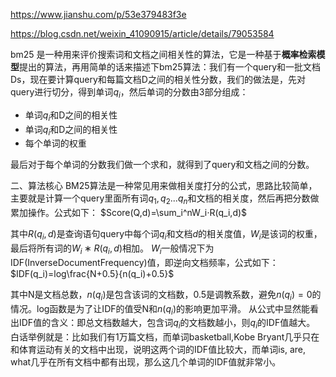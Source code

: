 https://www.jianshu.com/p/53e379483f3e

https://blog.csdn.net/weixin_41090915/article/details/79053584

bm25 是一种用来评价搜索词和文档之间相关性的算法，它是一种基于**概率检索模型**提出的算法，再用简单的话来描述下bm25算法：我们有一个query和一批文档Ds，现在要计算query和每篇文档D之间的相关性分数，我们的做法是，先对query进行切分，得到单词$q_i$，然后单词的分数由3部分组成：

- 单词$q_i$和D之间的相关性
- 单词$q_i$和D之间的相关性
- 每个单词的权重

最后对于每个单词的分数我们做一个求和，就得到了query和文档之间的分数。

二、算法核心
BM25算法是一种常见用来做相关度打分的公式，思路比较简单，主要就是计算一个query里面所有词$q_1,q_2...q_n$和文档的相关度，然后再把分数做累加操作。公式如下： 
$Score(Q,d)=\sum_i^nW_i⋅R(q_i,d)​$

其中$R(q_i,d)$是查询语句query中每个词$q_i$和文档$d$的相关度值，$W_i$是该词的权重，最后将所有词的$W_i∗R(q_i,d)$相加。
$W_i$一般情况下为IDF(InverseDocumentFrequency)值，即逆向文档频率，公式如下： 
$IDF(q_i)=log\frac{N+0.5}{n(q_i)+0.5}​$

其中N是文档总数，$n(q_i)$是包含该词的文档数，0.5是调教系数，避免$n(q_i)=0$的情况。log函数是为了让IDF的值受N和$n(q_i)$的影响更加平滑。 
从公式中显然能看出IDF值的含义：即总文档数越大，包含词$q_i$的文档数越小，则$q_i​$的IDF值越大。 
白话举例就是：比如我们有1万篇文档，而单词basketball,Kobe Bryant几乎只在和体育运动有关的文档中出现，说明这两个词的IDF值比较大，而单词is, are, what几乎在所有文档中都有出现，那么这几个单词的IDF值就非常小。